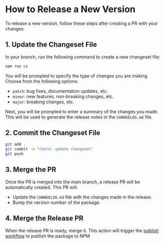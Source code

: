 # How to Release a New Version

To release a new version, follow these steps after creating a PR with your changes:

## 1. Update the Changeset File

In your branch, run the following command to create a new changeset file:

```bash
npm run cs
```

You will be prompted to specify the type of changes you are making. Choose from the following options:
- `patch`: bug fixes, documentation updates, etc.
- `minor`: new features, non-breaking changes, etc.
- `major`: breaking changes, etc.

Next, you will be prompted to enter a summary of the changes you made. This will be used to generate the release notes in the `CHANGELOG.md` file.

## 2. Commit the Changeset File

```bash
git add .
git commit -m "chore: update changeset"
git push
```

## 3. Merge the PR

Once the PR is merged into the main branch, a release PR will be automatically created. This PR will:
  - Update the `CHANGELOG.md` file with the changes made in the release.
  - Bump the version number of the package.

## 4. Merge the Release PR

When the release PR is ready, merge it. This action will trigger the [publish workflow](../.github/workflows/publish-to-npm.yaml) to publish the package to NPM

